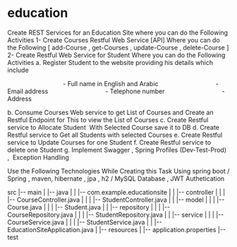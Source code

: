 # education

Create REST Services for an Education Site where you can do the Following Activities
1- Create Courses Restful Web Service [API] Where you can do the Following [ add-Course ,
get-Courses , update-Course , delete-Course ]
2- Create Restful Web Service for Student Where you can do the Following Activities
a. Register Student to the website providing his details which include

                                - Full name in English and Arabic
                                - Email address
                                - Telephone number
                                - Address

b. Consume Courses Web service to get List of Courses and Create an Restful
Endpoint for This to view the List of Courses
c. Create Restful service to Allocate Student  With Selected Course save it to DB
d. Create Restful service to Get all Students with selected Courses
e. Create Restful service to Update Courses for one Student
f. Create Restful service to delete one Student
g. Implement Swagger , Spring Profiles (Dev-Test-Prod) ,  Exception Handling

Use the Following Technologies While Creating this Task
Using spring boot / Spring , maven, hibernate , jpa , h2 / MySQL Database , JWT Authetication

src
|-- main
|   |-- java
|   |   |-- com.example.educationsite
|   |       |-- controller
|   |       |   |-- CourseController.java
|   |       |   |-- StudentController.java
|   |       |-- model
|   |       |   |-- Course.java
|   |       |   |-- Student.java
|   |       |-- repository
|   |       |   |-- CourseRepository.java
|   |       |   |-- StudentRepository.java
|   |       |-- service
|   |       |   |-- CourseService.java
|   |       |   |-- StudentService.java
|   |       |-- EducationSiteApplication.java
|   |-- resources
|       |-- application.properties
|-- test
